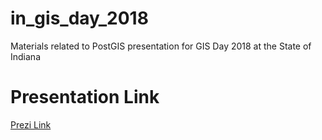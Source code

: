 # in_gis_day_2018
Materials related to PostGIS presentation for GIS Day 2018 at the State of Indiana

# Presentation Link

[Prezi Link](https://prezi.com/view/w5P7rR4ueHYHq8yUTTZh/)